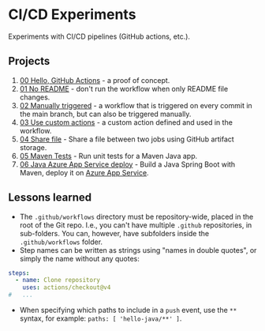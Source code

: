 # CI/CD Experiments

Experiments with CI/CD pipelines (GitHub actions, etc.).

## Projects

1. [00 Hello, GitHub Actions](/.github/workflows/00-hello-github-actions.yml) - a proof of concept.
2. [01 No README](.github/workflows/01-no-readme.yml) - don't run the workflow when only README file
   changes.
3. [02 Manually triggered]() - a workflow that is triggered on every commit in the main
   branch, but can also be triggered manually.
4. [03 Use custom actions](.github/workflows/03-reuse-local-action.yml) - a custom action defined
   and used in the workflow.
5. [04 Share file](.github/workflows/04-share-file.yml) - Share a file between two jobs using GitHub
   artifact storage.
6. [05 Maven Tests](.github/workflows/05-maven-tests.yml) - Run unit tests for a Maven Java app.
7. [06 Java Azure App Service deploy](.github/workflows/06-java-azure-app-service.yml) - Build a
   Java Spring Boot with Maven, deploy it on
   [Azure App Service](https://azure.microsoft.com/en-us/products/app-service).

## Lessons learned

- The `.github/workflows` directory must be repository-wide, placed in the root of the Git repo.
  I.e., you can't have multiple `.github` repositories, in sub-folders. You can, however, have
  subfolders inside the `.github/workflows` folder.
- Step names can be written as strings using "names in double quotes", or simply the name
  without any quotes:
```yaml
steps:
  - name: Clone repository
    uses: actions/checkout@v4
#   ...
```
- When specifying which paths to include in a `push` event, use the `**` syntax, for example:
    `paths: [ 'hello-java/**' ]`.


